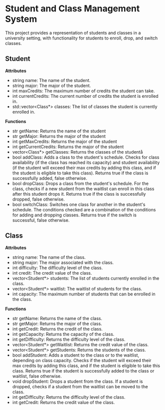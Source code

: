 # Student and Class Management System

This project provides a representation of students and classes in a university setting, with functionality for students to enroll, drop, and switch classes.

## Student

**Attributes**

* string name: The name of the student.
* string major: The major of the student.
* int maxCredits: The maximum number of credits the student can take.
* int currentCredits: The current number of credits the student is enrolled in.
* std::vector<Class*> classes: The list of classes the student is currently enrolled in.

**Functions**

* str getName: Returns the name of the student
* str getMajor: Returns the major of the student
* int getMaxCredits: Returns the major of the student
* int getCurrentCredits: Returns the major of the student
* vector<Class*> getClasses: Returns the classes of the studentå
* bool addClass: Adds a class to the student's schedule. Checks for class availability (if the class has reached its capacity) and student availability (if the student will exceed their max credits by adding this class, and if the student is eligible to take this class). Returns true if the class is successfully added, false otherwise.
* bool dropClass: Drops a class from the student's schedule. For the class, checks if a new student from the waitlist can enroll in this class after this student drops it. Returns true if the class is successfully dropped, false otherwise.
* bool switchClass: Switches one class for another in the student's schedule. The conditions checked are a combination of the conditions for adding and dropping classes. Returns true if the switch is successful, false otherwise.

## Class

**Attributes**

* string name: The name of the class.
* string major: The major associated with the class.
* int difficulty: The difficulty level of the class.
* int credit: The credit value of the class.
* vector<Student*> students: The list of students currently enrolled in the class.
* vector<Student*> waitlist: The waitlist of students for the class.
* int capacity: The maximum number of students that can be enrolled in the class.

**Functions**

* str getName: Returns the name of the class.
* str getMajor: Returns the major of the class.
* int getCredit: Returns the credit of the class.
* int getCapacity: Returns the capacity of the class.
* int getDifficulty: Returns the difficulty level of the class.
* vector<Student*> getWaitlist: Returns the credit value of the class.
* vector<Student*> getStudents: Returns the students of the class.
* bool addStudent: Adds a student to the class or to the waitlist, depending on class capacity. Checks if the student will exceed their max credits by adding this class, and if the student is eligible to take this class. Returns true if the student is successfully added to the class or waitlist, false otherwise.
* void dropStudent: Drops a student from the class. If a student is dropped, checks if a student from the waitlist can be moved to the class.
* int getDifficulty: Returns the difficulty level of the class.
* int getCredit: Returns the credit value of the class.
